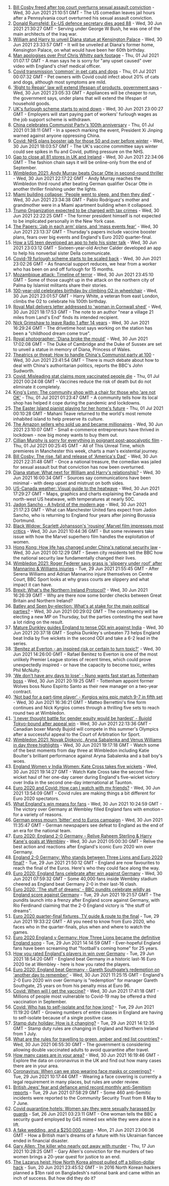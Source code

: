 1. [Bill Cosby freed after top court overturns sexual assault conviction](https://www.bbc.co.uk/news/world-us-canada-57671012) - Wed, 30 Jun 2021 21:10:51 GMT - The US comedian leaves jail hours after a Pennsylvania court overturned his sexual assault conviction.
2. [Donald Rumsfeld: Ex-US defence secretary dies aged 88](https://www.bbc.co.uk/news/world-us-canada-57674117) - Wed, 30 Jun 2021 21:30:27 GMT - Serving under George W Bush, he was one of the main architects of the Iraq war.
3. [William and Harry to unveil Diana statue at Kensington Palace](https://www.bbc.co.uk/news/uk-57671175) - Wed, 30 Jun 2021 23:33:57 GMT - It will be unveiled at Diana's former home, Kensington Palace, on what would have been her 60th birthday.
4. [Man apologises over Prof Chris Whitty park footage](https://www.bbc.co.uk/news/uk-57675176) - Thu, 01 Jul 2021 01:07:17 GMT - A man says he is sorry for "any upset caused" over video with England's chief medical officer.
5. [Covid transmission 'common' in pet cats and dogs](https://www.bbc.co.uk/news/health-57666245) - Thu, 01 Jul 2021 00:07:32 GMT - Pet owners with Covid could infect about 20% of cats and dogs, although most symptoms are mild.
6. ['Right to Repair' law will extend lifespan of products, government says](https://www.bbc.co.uk/news/business-57665593) - Wed, 30 Jun 2021 23:05:33 GMT - Appliances will be cheaper to run, the government says, under plans that will extend the lifespan of household goods.
7. [UK's furlough scheme starts to wind down](https://www.bbc.co.uk/news/business-57665735) - Wed, 30 Jun 2021 23:00:27 GMT - Employers will start paying part of workers' furlough wages as the job support scheme is withdrawn.
8. [China celebrates Communist Party's 100th anniversary](https://www.bbc.co.uk/news/world-asia-china-57648236) - Thu, 01 Jul 2021 01:38:11 GMT - In a speech marking the event, President Xi Jinping warned against anyone oppressing China.
9. [Covid: NHS plans booster jab for those 50 and over before winter](https://www.bbc.co.uk/news/health-57667987) - Wed, 30 Jun 2021 18:03:57 GMT - The UK's vaccine committee says winter could see spikes in flu and Covid, putting pressure on the NHS.
10. [Gap to close all 81 stores in UK and Ireland](https://www.bbc.co.uk/news/business-57670737) - Wed, 30 Jun 2021 22:34:06 GMT - The fashion chain says it will be online-only from the end of September.
11. [Wimbledon 2021: Andy Murray beats Oscar Otte in second-round thriller](https://www.bbc.co.uk/sport/tennis/57670727) - Wed, 30 Jun 2021 22:17:22 GMT - Andy Murray reaches the Wimbledon third round after beating German qualifier Oscar Otte in another thriller finishing under the lights.
12. [Miami building collapse: 'People went to sleep, and then they died'](https://www.bbc.co.uk/news/world-us-canada-57674422) - Wed, 30 Jun 2021 23:34:38 GMT - Pablo Rodríguez's mother and grandmother were in a Miami apartment building when it collapsed.
13. [Trump Organization expected to be charged with tax crimes](https://www.bbc.co.uk/news/business-57669976) - Wed, 30 Jun 2021 22:22:25 GMT - The former president himself is not expected to be implicated personally in the New York case.
14. [The Papers: 'Jab in each arm' plans, and 'mass events fear'](https://www.bbc.co.uk/news/blogs-the-papers-57674522) - Wed, 30 Jun 2021 23:13:37 GMT - Thursday's papers include vaccine booster plans, fears over big events and England's Euro 2020 quarter-final.
15. [How a US teen developed an app to help his sister talk](https://www.bbc.co.uk/news/disability-57515272) - Wed, 30 Jun 2021 23:03:12 GMT - Sixteen-year-old Archer Calder developed an app to help his nonverbal sister Della communicate.
16. [Covid-19 furlough scheme starts to be scaled back](https://www.bbc.co.uk/news/business-57669489) - Wed, 30 Jun 2021 23:02:26 GMT - As financial support reduces, we hear from a worker who has been on and off furlough for 15 months.
17. [Mozambique attack: Timeline of terror](https://www.bbc.co.uk/news/world-africa-57672606) - Wed, 30 Jun 2021 23:45:10 GMT - Some of those caught up in the attack on the northern city of Palma by Islamist militants share their stories.
18. [100-year-old celebrates birthday by climbing O2 in wheelchair](https://www.bbc.co.uk/news/uk-england-london-57672876) - Wed, 30 Jun 2021 23:01:57 GMT - Harry White, a veteran from east London, climbs the O2 to celebrate his 100th birthday.
19. [Royal Mail delivers letter addressed to 'woman in Cornwall shed'](https://www.bbc.co.uk/news/uk-england-cornwall-57670098) - Wed, 30 Jun 2021 18:17:53 GMT - The note to an author "near a village 21 miles from Land's End" finds its intended recipient.
20. [Nick Grimshaw to leave Radio 1 after 14 years](https://www.bbc.co.uk/news/newsbeat-57670955) - Wed, 30 Jun 2021 16:29:24 GMT - The drivetime host says working on the station has been a "childhood dream come true".
21. [Royal photographer: 'Diana broke the mould'](https://www.bbc.co.uk/news/uk-57668926) - Wed, 30 Jun 2021 17:02:08 GMT - The Duke of Cambridge and the Duke of Sussex are set to unveil a statue in memory of Diana, Princess of Wales.
22. [Theatrics or threat: How to handle China's Communist party at 100](https://www.bbc.co.uk/news/world-asia-china-57666650) - Wed, 30 Jun 2021 23:41:54 GMT - There is much debate about how to deal with China's authoritarian politics, reports the BBC's John Sudworth.
23. [Covid: Misleading stat claims more vaccinated people die](https://www.bbc.co.uk/news/health-57610998) - Thu, 01 Jul 2021 00:24:08 GMT - Vaccines reduce the risk of death but do not eliminate it completely.
24. [King's Lynn: The community shop with a chair for those who 'are not OK'](https://www.bbc.co.uk/news/uk-england-norfolk-57496557) - Thu, 01 Jul 2021 01:23:47 GMT - A community tells how its local shop has helped it cope during the pandemic and lockdowns.
25. [The Easter Island pianist playing for her home's future](https://www.bbc.co.uk/news/world-latin-america-57472134) - Thu, 01 Jul 2021 00:10:28 GMT - Mahani Teave returned to the world's most remote inhabited island to help preserve its culture.
26. [The Amazon sellers who sold up and became millionaires](https://www.bbc.co.uk/news/business-57433960) - Wed, 30 Jun 2021 23:10:07 GMT - Small e-commerce entrepreneurs have thrived in lockdown - now big money wants to buy them out.
27. [Cillian Murphy is sorry for everything in poignant post-apocalyptic film](https://www.bbc.co.uk/news/entertainment-arts-57630571) - Thu, 01 Jul 2021 00:25:45 GMT - All of This Unreal Time, which premieres in Manchester this week, charts a man's existential journey.
28. [Bill Cosby: The rise, fall and release of 'America's Dad'](https://www.bbc.co.uk/news/entertainment-arts-30194819) - Wed, 30 Jun 2021 22:31:48 GMT - Once a national treasure, the comedian was jailed for sexual assault but that conviction has now been overturned.
29. [Diana statue: What next for William and Harry's relationship?](https://www.bbc.co.uk/news/uk-57669199) - Wed, 30 Jun 2021 16:00:34 GMT - Sources say communications have been minimal - with deep upset and mistrust on both sides.
30. [US-Canada weather: Visual guide to the heatwave](https://www.bbc.co.uk/news/world-us-canada-57665715) - Wed, 30 Jun 2021 17:29:27 GMT - Maps, graphics and charts explaining the Canada and north-west US heatwave, with temperatures at nearly 50C.
31. [Jadon Sancho - A hybrid of the modern age](https://www.bbc.co.uk/sport/football/57674033) - Wed, 30 Jun 2021 21:17:23 GMT - What can Manchester United fans expect from Jadon Sancho, who is returning to England four years after joining Borussia Dortmund.
32. [Black Widow: Scarlett Johansson's 'rousing' Marvel film impresses most critics](https://www.bbc.co.uk/news/entertainment-arts-57663436) - Wed, 30 Jun 2021 10:44:36 GMT - But some reviewers take issue with how the Marvel superhero film handles the exploitation of women.
33. [Hong Kong: How life has changed under China's national security law](https://www.bbc.co.uk/news/world-asia-china-57649442) - Wed, 30 Jun 2021 00:12:29 GMT - Seven city residents tell the BBC how the national security law fundamentally changed their lives.
34. [Wimbledon 2021: Roger Federer says grass is 'slippery under roof' after Mannarino & Williams injuries](https://www.bbc.co.uk/sport/tennis/57658435) - Tue, 29 Jun 2021 21:55:45 GMT - After Serena Williams and Adrian Mannarino injure themselves on Centre Court, BBC Sport looks at why grass courts are slippery and what impact it can have.
35. [Brexit: What's the Northern Ireland Protocol?](https://www.bbc.co.uk/news/explainers-53724381) - Wed, 30 Jun 2021 16:26:39 GMT - Why are there now some border checks between Great Britain and Northern Ireland?
36. [Batley and Spen by-election: What's at stake for the main political parties?](https://www.bbc.co.uk/news/uk-politics-57639970) - Wed, 30 Jun 2021 00:29:02 GMT - The constituency will be electing a new MP on Thursday, but the parties contesting the seat have a lot riding on the result.
37. [Mature Dunkley guides England to tense ODI win against India](https://www.bbc.co.uk/sport/cricket/57672858) - Wed, 30 Jun 2021 20:37:18 GMT - Sophia Dunkley's unbeaten 73 helps England beat India by five wickets in the second ODI and take a 6-2 lead in the series.
38. ['Benitez at Everton - an inspired risk or certain to turn toxic?'](https://www.bbc.co.uk/sport/football/57630636) - Wed, 30 Jun 2021 14:26:00 GMT - Rafael Benitez to Everton is one of the most unlikely Premier League stories of recent times, which could prove unexpectedly inspired - or have the capacity to become toxic, writes Phil McNulty.
39. ['We don't have any days to lose' - Nuno wants fast start as Tottenham boss](https://www.bbc.co.uk/sport/football/57669973) - Wed, 30 Jun 2021 20:19:25 GMT - Tottenham appoint former Wolves boss Nuno Espirito Santo as their new manager on a two-year contract.
40. ['Not bad for a part-time player' - Kyrgios wins epic match 9-7 in fifth set](https://www.bbc.co.uk/sport/tennis/57669026) - Wed, 30 Jun 2021 16:36:21 GMT - Matteo Berrettini's fine form continues and Nick Kyrgios comes through a thrilling five sets to reach round two at Wimbledon.
41. ['I never thought battle for gender equity would be hardest' - Bujold Tokyo-bound after appeal win](https://www.bbc.co.uk/sport/boxing/57672786) - Wed, 30 Jun 2021 22:13:36 GMT - Canadian boxer Mandy Bujold will compete in this summer's Olympics after a successful appeal to the Court of Arbitration for Sport.
42. [Wimbledon 2021: Novak Djokovic, Aryna Sabalenka and Venus Williams in day three highlights](https://www.bbc.co.uk/sport/av/tennis/57672090) - Wed, 30 Jun 2021 19:17:18 GMT - Watch some of the best moments from day three at Wimbledon including Katie Boulter's brilliant performance against Aryna Sabalenka and a ball boy's woes.
43. [England Women v India Women: Kate Cross takes five wickets](https://www.bbc.co.uk/sport/av/cricket/57670635) - Wed, 30 Jun 2021 19:14:27 GMT - Watch Kate Cross take the second five-wicket haul of her one-day career during England's five-wicket victory over India in the second one-day international at Taunton.
44. [Euro 2020 and Covid: How can I watch with my friends?](https://www.bbc.co.uk/news/uk-57386719) - Wed, 30 Jun 2021 13:54:09 GMT - Covid rules are making things a bit different for Euro 2020 spectators.
45. [What England's win means for fans](https://www.bbc.co.uk/news/uk-england-57665535) - Wed, 30 Jun 2021 10:24:59 GMT - The victory over Germany at Wembley filled England fans with emotion – for a variety of reasons.
46. [German press mourn 'bitter' end to Euros campaign](https://www.bbc.co.uk/news/world-europe-57666389) - Wed, 30 Jun 2021 11:35:47 GMT - German newspapers see defeat to England as the end of an era for the national team.
47. [Euro 2020: England 2-0 Germany - Relive Raheem Sterling & Harry Kane's goals at Wembley](https://www.bbc.co.uk/sport/av/football/57660524) - Wed, 30 Jun 2021 05:00:30 GMT - Relive the best action and reactions after England's iconic Euro 2020 win over Germany.
48. [England 2-0 Germany: Who stands between Three Lions and Euro 2020 final?](https://www.bbc.co.uk/sport/football/57638163) - Tue, 29 Jun 2021 21:50:12 GMT - England are now favourites to reach the final of the Euros. Here's who they could face along the way.
49. [Euro 2020: England fans celebrate after win against Germany](https://www.bbc.co.uk/news/uk-57657990) - Wed, 30 Jun 2021 07:59:32 GMT - Some 40,000 fans inside Wembley stadium cheered as England beat Germany 2-0 in their last-16 clash.
50. [Euro 2020: 'The stuff of dreams' - BBC pundits celebrate wildly as England score against Germany](https://www.bbc.co.uk/sport/av/football/57659702) - Tue, 29 Jun 2021 19:21:57 GMT - The pundits launch into a frenzy after England score against Germany, with Rio Ferdinand claiming that the 2-0 England victory is "the stuff of dreams".
51. [Euro 2020 quarter-final fixtures, TV guide & route to the final](https://www.bbc.co.uk/sport/football/57516261) - Tue, 29 Jun 2021 19:33:22 GMT - All you need to know from Euro 2020, who faces who in the quarter-finals, plus when and where to watch the games.
52. [Euro 2020 England v Germany: How Three Lions became the definitive England song](https://www.bbc.co.uk/news/newsbeat-44711564) - Tue, 29 Jun 2021 14:14:59 GMT - Ever-hopeful England fans have been screaming that "football's coming home" for 25 years.
53. [How you rated England's players in win over Germany](https://www.bbc.co.uk/sport/football/51198971) - Tue, 29 Jun 2021 18:54:20 GMT - England beat Germany in a historic last-16 Euro 2020 tie at Wembley - here is how you rated the players.
54. [Euro 2020: England beat Germany - Gareth Southgate’s redemption on 'another day to remember'](https://www.bbc.co.uk/sport/football/57658629) - Wed, 30 Jun 2021 11:25:15 GMT - England's 2-0 Euro 2020 win over Germany is "redemption" for manager Gareth Southgate, 25 years on from his penalty miss at Euro 96.
55. [Covid: When will I get the vaccine?](https://www.bbc.co.uk/news/health-55045639) - Wed, 30 Jun 2021 17:41:18 GMT - Millions of people most vulnerable to Covid-19 may be offered a third vaccination in September.
56. [Covid: Who has to self-isolate and for how long?](https://www.bbc.co.uk/news/explainers-54239922) - Tue, 29 Jun 2021 11:19:20 GMT - Growing numbers of entire classes in England are having to self-isolate because of a single positive case.
57. [Stamp duty holiday: How is it changing?](https://www.bbc.co.uk/news/business-53319433) - Tue, 29 Jun 2021 14:12:35 GMT - Stamp duty rules are changing in England and Northern Ireland from 1 July.
58. [What are the rules for travelling to green, amber and red list countries?](https://www.bbc.co.uk/news/explainers-52544307) - Wed, 30 Jun 2021 06:55:30 GMT - The government is considering allowing double vaccinated adults to avoid quarantine after travel.
59. [How many cases are in your area?](https://www.bbc.co.uk/news/uk-51768274) - Wed, 30 Jun 2021 16:19:46 GMT - Explore the data on coronavirus in the UK and find out how many cases there are in your area.
60. [Coronavirus: When can we stop wearing face masks or coverings?](https://www.bbc.co.uk/news/health-51205344) - Tue, 29 Jun 2021 10:17:44 GMT - Wearing a face covering is currently a legal requirement in many places, but rules are under review.
61. [British Jews' fear and defiance amid record monthly anti-Semitism reports](https://www.bbc.co.uk/news/uk-57339266) - Tue, 29 Jun 2021 07:58:29 GMT - Some 460 anti-Semitic incidents were reported to the Community Security Trust from 8 May to 7 June.
62. [Covid quarantine hotels: Women say they were sexually harassed by guards](https://www.bbc.co.uk/news/stories-57609164) - Sat, 26 Jun 2021 03:23:11 GMT - One woman tells the BBC a security guard employed by G4S mimed sex while they were alone in a lift.
63. [A fake wedding, and a $250,000 scam](https://www.bbc.co.uk/news/world-europe-57358241) - Mon, 21 Jun 2021 23:06:36 GMT - How a British man's dreams of a future with his Ukrainian fiancee ended in financial disaster.
64. [Gary Allen: The killer who nearly got away with murder](https://www.bbc.co.uk/news/uk-england-57331321) - Thu, 17 Jun 2021 10:28:25 GMT - Gary Allen's conviction for the murders of two women brings a 20-year quest for justice to an end.
65. [The Lazarus heist: How North Korea almost pulled off a billion-dollar hack](https://www.bbc.co.uk/news/stories-57520169) - Sun, 20 Jun 2021 23:45:52 GMT - In 2016 North Korean hackers planned a $1bn raid on Bangladesh's national bank and came within an inch of success. But how did they do it?
